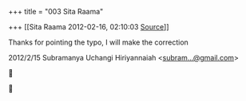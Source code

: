 +++
title = "003 Sita Raama"

+++
[[Sita Raama	2012-02-16, 02:10:03 [Source](https://groups.google.com/g/samskrita/c/DHrxbpDuf9s)]]



Thanks for pointing the typo, I will make the correction  
  

2012/2/15 Subramanya Uchangi Hiriyannaiah \<[subram...@gmail.com]()\>





